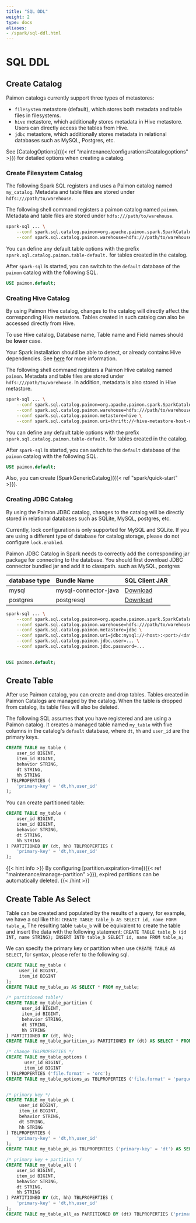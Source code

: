 ```yaml
---
title: "SQL DDL"
weight: 2
type: docs
aliases:
- /spark/sql-ddl.html
---
```

<!--
Licensed to the Apache Software Foundation (ASF) under one
or more contributor license agreements.  See the NOTICE file
distributed with this work for additional information
regarding copyright ownership.  The ASF licenses this file
to you under the Apache License, Version 2.0 (the
"License"); you may not use this file except in compliance
with the License.  You may obtain a copy of the License at

  http://www.apache.org/licenses/LICENSE-2.0

Unless required by applicable law or agreed to in writing,
software distributed under the License is distributed on an
"AS IS" BASIS, WITHOUT WARRANTIES OR CONDITIONS OF ANY
KIND, either express or implied.  See the License for the
specific language governing permissions and limitations
under the License.
-->

# SQL DDL

## Create Catalog

Paimon catalogs currently support three types of metastores:

* `filesystem` metastore (default), which stores both metadata and table files in filesystems.
* `hive` metastore, which additionally stores metadata in Hive metastore. Users can directly access the tables from Hive.
* `jdbc` metastore, which additionally stores metadata in relational databases such as MySQL, Postgres, etc.

See [CatalogOptions]({{< ref "maintenance/configurations#catalogoptions" >}}) for detailed options when creating a catalog.

### Create Filesystem Catalog

The following Spark SQL registers and uses a Paimon catalog named `my_catalog`. Metadata and table files are stored under `hdfs:///path/to/warehouse`.

The following shell command registers a paimon catalog named `paimon`. Metadata and table files are stored under `hdfs:///path/to/warehouse`.

```bash
spark-sql ... \
    --conf spark.sql.catalog.paimon=org.apache.paimon.spark.SparkCatalog \
    --conf spark.sql.catalog.paimon.warehouse=hdfs:///path/to/warehouse
```

You can define any default table options with the prefix `spark.sql.catalog.paimon.table-default.` for tables created in the catalog.

After `spark-sql` is started, you can switch to the `default` database of the `paimon` catalog with the following SQL.

```sql
USE paimon.default;
```

### Creating Hive Catalog

By using Paimon Hive catalog, changes to the catalog will directly affect the corresponding Hive metastore. Tables created in such catalog can also be accessed directly from Hive.

To use Hive catalog, Database name, Table name and Field names should be **lower** case.

Your Spark installation should be able to detect, or already contains Hive dependencies. See [here](https://spark.apache.org/docs/latest/sql-data-sources-hive-tables.html) for more information.

The following shell command registers a Paimon Hive catalog named `paimon`. Metadata and table files are stored under `hdfs:///path/to/warehouse`. In addition, metadata is also stored in Hive metastore.

```bash
spark-sql ... \
    --conf spark.sql.catalog.paimon=org.apache.paimon.spark.SparkCatalog \
    --conf spark.sql.catalog.paimon.warehouse=hdfs:///path/to/warehouse \
    --conf spark.sql.catalog.paimon.metastore=hive \
    --conf spark.sql.catalog.paimon.uri=thrift://<hive-metastore-host-name>:<port>
```

You can define any default table options with the prefix `spark.sql.catalog.paimon.table-default.` for tables created in the catalog.

After `spark-sql` is started, you can switch to the `default` database of the `paimon` catalog with the following SQL.

```sql
USE paimon.default;
```

Also, you can create [SparkGenericCatalog]({{< ref "spark/quick-start" >}}).

### Creating JDBC Catalog

By using the Paimon JDBC catalog, changes to the catalog will be directly stored in relational databases such as SQLite, MySQL, postgres, etc.

Currently, lock configuration is only supported for MySQL and SQLite. If you are using a different type of database for catalog storage, please do not configure `lock.enabled`.

Paimon JDBC Catalog in Spark needs to correctly add the corresponding jar package for connecting to the database. You should first download JDBC  connector bundled jar and add it to classpath. such as MySQL, postgres

| database type | Bundle Name          | SQL Client JAR                                                             |
|:--------------|:---------------------|:---------------------------------------------------------------------------|
| mysql         | mysql-connector-java | [Download](https://mvnrepository.com/artifact/mysql/mysql-connector-java)  |
| postgres      | postgresql           | [Download](https://mvnrepository.com/artifact/org.postgresql/postgresql)   |

```bash
spark-sql ... \
    --conf spark.sql.catalog.paimon=org.apache.paimon.spark.SparkCatalog \
    --conf spark.sql.catalog.paimon.warehouse=hdfs:///path/to/warehouse \
    --conf spark.sql.catalog.paimon.metastore=jdbc \
    --conf spark.sql.catalog.paimon.uri=jdbc:mysql://<host>:<port>/<databaseName> \
    --conf spark.sql.catalog.paimon.jdbc.user=... \
    --conf spark.sql.catalog.paimon.jdbc.password=...
    
```

```sql
USE paimon.default;
```

## Create Table

After use Paimon catalog, you can create and drop tables. Tables created in Paimon Catalogs are managed by the catalog.
When the table is dropped from catalog, its table files will also be deleted.

The following SQL assumes that you have registered and are using a Paimon catalog. It creates a managed table named 
`my_table` with five columns in the catalog's `default` database, where `dt`, `hh` and `user_id` are the primary keys.

```sql
CREATE TABLE my_table (
    user_id BIGINT,
    item_id BIGINT,
    behavior STRING,
    dt STRING,
    hh STRING
) TBLPROPERTIES (
    'primary-key' = 'dt,hh,user_id'
);
```

You can create partitioned table:

```sql
CREATE TABLE my_table (
    user_id BIGINT,
    item_id BIGINT,
    behavior STRING,
    dt STRING,
    hh STRING
) PARTITIONED BY (dt, hh) TBLPROPERTIES (
    'primary-key' = 'dt,hh,user_id'
);
```

{{< hint info >}}
By configuring [partition.expiration-time]({{< ref "maintenance/manage-partition" >}}), expired partitions can be automatically deleted.
{{< /hint >}}

## Create Table As Select

Table can be created and populated by the results of a query, for example, we have a sql like this: `CREATE TABLE table_b AS SELECT id, name FORM table_a`,
The resulting table `table_b` will be equivalent to create the table and insert the data with the following statement:
`CREATE TABLE table_b (id INT, name STRING); INSERT INTO table_b SELECT id, name FROM table_a;`

We can specify the primary key or partition when use `CREATE TABLE AS SELECT`, for syntax, please refer to the following sql.

```sql
CREATE TABLE my_table (
     user_id BIGINT,
     item_id BIGINT
);
CREATE TABLE my_table_as AS SELECT * FROM my_table;

/* partitioned table*/
CREATE TABLE my_table_partition (
      user_id BIGINT,
      item_id BIGINT,
      behavior STRING,
      dt STRING,
      hh STRING
) PARTITIONED BY (dt, hh);
CREATE TABLE my_table_partition_as PARTITIONED BY (dt) AS SELECT * FROM my_table_partition;

/* change TBLPROPERTIES */
CREATE TABLE my_table_options (
       user_id BIGINT,
       item_id BIGINT
) TBLPROPERTIES ('file.format' = 'orc');
CREATE TABLE my_table_options_as TBLPROPERTIES ('file.format' = 'parquet') AS SELECT * FROM my_table_options;


/* primary key */
CREATE TABLE my_table_pk (
     user_id BIGINT,
     item_id BIGINT,
     behavior STRING,
     dt STRING,
     hh STRING
) TBLPROPERTIES (
    'primary-key' = 'dt,hh,user_id'
);
CREATE TABLE my_table_pk_as TBLPROPERTIES ('primary-key' = 'dt') AS SELECT * FROM my_table_pk;

/* primary key + partition */
CREATE TABLE my_table_all (
    user_id BIGINT,
    item_id BIGINT,
    behavior STRING,
    dt STRING,
    hh STRING
) PARTITIONED BY (dt, hh) TBLPROPERTIES (
    'primary-key' = 'dt,hh,user_id'
);
CREATE TABLE my_table_all_as PARTITIONED BY (dt) TBLPROPERTIES ('primary-key' = 'dt,hh') AS SELECT * FROM my_table_all;
```
